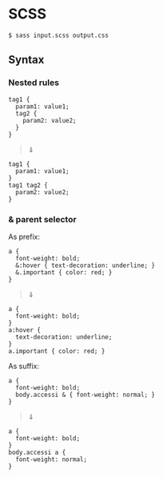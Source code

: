 # SCSS

    $ sass input.scss output.css
 
## Syntax

### Nested rules

    tag1 {
      param1: value1;
      tag2 { 
        param2: value2;
      }
    }
    
>⇓

    tag1 {
      param1: value1;
    }
    tag1 tag2 {
      param2: value2;
    }

### & parent selector

As prefix:

    a {
      font-weight: bold;
      &:hover { text-decoration: underline; }
      &.important { color: red; }
    }

>⇓

    a {
      font-weight: bold;
    }
    a:hover { 
      text-decoration: underline; 
    }
    a.important { color: red; }
    
As suffix:

    a {
      font-weight: bold;
      body.accessi & { font-weight: normal; }
    }

>⇓

    a {
      font-weight: bold;
    }
    body.accessi a { 
      font-weight: normal; 
    }
    
